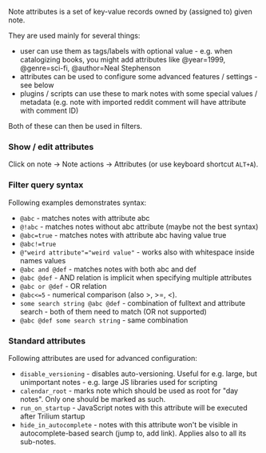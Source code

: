 Note attributes is a set of key-value records owned by (assigned to) given note.

They are used mainly for several things:

* user can use them as tags/labels with optional value - e.g. when catalogizing books, you might add attributes like @year=1999, @genre=sci-fi, @author=Neal Stephenson
* attributes can be used to configure some advanced features / settings - see below
* plugins / scripts can use these to mark notes with some special values / metadata (e.g. note with imported reddit comment will have attribute with comment ID)

Both of these can then be used in filters.

### Show / edit attributes

Click on note -> Note actions -> Attributes (or use keyboard shortcut ```ALT+A```).

### Filter query syntax

Following examples demonstrates syntax:

* ```@abc``` - matches notes with attribute abc
* ```@!abc``` - matches notes without abc attribute (maybe not the best syntax)
* ```@abc=true``` - matches notes with attribute abc having value true
* ```@abc!=true```
* ```@"weird attribute"="weird value"``` - works also with whitespace inside names values
* ```@abc and @def``` - matches notes with both abc and def
* ```@abc @def``` - AND relation is implicit when specifying multiple attributes
* ```@abc or @def``` - OR relation
* ```@abc<=5``` - numerical comparison (also >, >=, <).
* ```some search string @abc @def``` - combination of fulltext and attribute search - both of them need to match (OR not supported)
* ```@abc @def some search string``` - same combination

### Standard attributes

Following attributes are used for advanced configuration:

* ```disable_versioning``` - disables auto-versioning. Useful for e.g. large, but unimportant notes - e.g. large JS libraries used for scripting
* ```calendar_root``` - marks note which should be used as root for "day notes". Only one should be marked as such.
* ```run_on_startup``` - JavaScript notes with this attribute will be executed after Trilium startup
* ```hide_in_autocomplete``` - notes with this attribute won't be visible in autocomplete-based search (jump to, add link). Applies also to all its sub-notes.